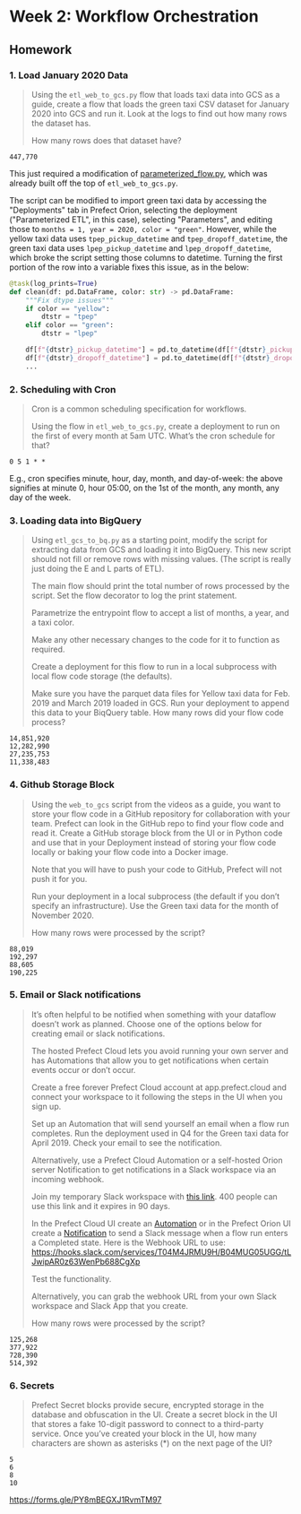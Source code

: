 # Week 2: Workflow Orchestration

## Homework

### 1. Load January 2020 Data

>Using the `etl_web_to_gcs.py` flow that loads taxi data into GCS as a guide, create a flow that loads the green taxi CSV dataset for January 2020 into GCS and run it. Look at the logs to find out how many rows the dataset has.
>
>How many rows does that dataset have?

```
447,770
```

This just required a modification of [parameterized_flow.py](2_workflow_orchestration/parameterized_flow.py), which was already built off the top of `etl_web_to_gcs.py`. 

The script can be modified to import green taxi data by accessing the "Deployments" tab in Prefect Orion, selecting the deployment ("Parameterized ETL", in this case), selecting "Parameters", and editing those to `months = 1, year = 2020, color = "green"`. However, while the yellow taxi data uses `tpep_pickup_datetime` and `tpep_dropoff_datetime`, the green taxi data uses `lpep_pickup_datetime` and `lpep_dropoff_datetime`, which broke the script setting those columns to datetime. Turning the first portion of the row into a variable fixes this issue, as in the below:

```py
@task(log_prints=True)
def clean(df: pd.DataFrame, color: str) -> pd.DataFrame:
    """Fix dtype issues"""
    if color == "yellow":
        dtstr = "tpep"
    elif color == "green":
        dtstr = "lpep"

    df[f"{dtstr}_pickup_datetime"] = pd.to_datetime(df[f"{dtstr}_pickup_datetime"])
    df[f"{dtstr}_dropoff_datetime"] = pd.to_datetime(df[f"{dtstr}_dropoff_datetime"])
    ...
```

### 2. Scheduling with Cron

>Cron is a common scheduling specification for workflows.
>
>Using the flow in `etl_web_to_gcs.py`, create a deployment to run on the first of every month at 5am UTC. What’s the cron schedule for that?

```
0 5 1 * *
```

E.g., cron specifies minute, hour, day, month, and day-of-week: the above signifies at minute 0, hour 05:00, on the 1st of the month, any month, any day of the week.

### 3. Loading data into BigQuery

>Using `etl_gcs_to_bq.py` as a starting point, modify the script for extracting data from GCS and loading it into BigQuery. This new script should not fill or remove rows with missing values. (The script is really just doing the E and L parts of ETL).
>
>The main flow should print the total number of rows processed by the script. Set the flow decorator to log the print statement.
>
>Parametrize the entrypoint flow to accept a list of months, a year, and a taxi color.
>
>Make any other necessary changes to the code for it to function as required.
>
>Create a deployment for this flow to run in a local subprocess with local flow code storage (the defaults).
>
>Make sure you have the parquet data files for Yellow taxi data for Feb. 2019 and March 2019 loaded in GCS. Run your deployment to append this data to your BiqQuery table. How many rows did your flow code process?

```
14,851,920
12,282,990
27,235,753
11,338,483
```

### 4. Github Storage Block

>Using the `web_to_gcs` script from the videos as a guide, you want to store your flow code in a GitHub repository for collaboration with your team. Prefect can look in the GitHub repo to find your flow code and read it. Create a GitHub storage block from the UI or in Python code and use that in your Deployment instead of storing your flow code locally or baking your flow code into a Docker image.
>
>Note that you will have to push your code to GitHub, Prefect will not push it for you.
>
>Run your deployment in a local subprocess (the default if you don’t specify an infrastructure). Use the Green taxi data for the month of November 2020.
>
>How many rows were processed by the script?
```
88,019
192,297
88,605
190,225
```

### 5. Email or Slack notifications

>It’s often helpful to be notified when something with your dataflow doesn’t work as planned. Choose one of the options below for creating email or slack notifications.
>
>The hosted Prefect Cloud lets you avoid running your own server and has Automations that allow you to get notifications when certain events occur or don’t occur.
>
>Create a free forever Prefect Cloud account at app.prefect.cloud and connect your workspace to it following the steps in the UI when you sign up.
>
>Set up an Automation that will send yourself an email when a flow run completes. Run the deployment used in Q4 for the Green taxi data for April 2019. Check your email to see the notification.
>
>Alternatively, use a Prefect Cloud Automation or a self-hosted Orion server Notification to get notifications in a Slack workspace via an incoming webhook.
>
>Join my temporary Slack workspace with [this link](https://join.slack.com/t/temp-notify/shared_invite/zt-1odklt4wh-hH~b89HN8MjMrPGEaOlxIw). 400 people can use this link and it expires in 90 days.
>
>In the Prefect Cloud UI create an [Automation](https://docs.prefect.io/ui/automations) or in the Prefect Orion UI create a [Notification](https://docs.prefect.io/ui/notifications/) to send a Slack message when a flow run enters a Completed state. Here is the Webhook URL to use: https://hooks.slack.com/services/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
>
>Test the functionality.
>
>Alternatively, you can grab the webhook URL from your own Slack workspace and Slack App that you create.
>
>How many rows were processed by the script?

```
125,268
377,922
728,390
514,392
```

### 6. Secrets

>Prefect Secret blocks provide secure, encrypted storage in the database and obfuscation in the UI. Create a secret block in the UI that stores a fake 10-digit password to connect to a third-party service. Once you’ve created your block in the UI, how many characters are shown as asterisks (*) on the next page of the UI?

```
5
6
8
10
```

https://forms.gle/PY8mBEGXJ1RvmTM97